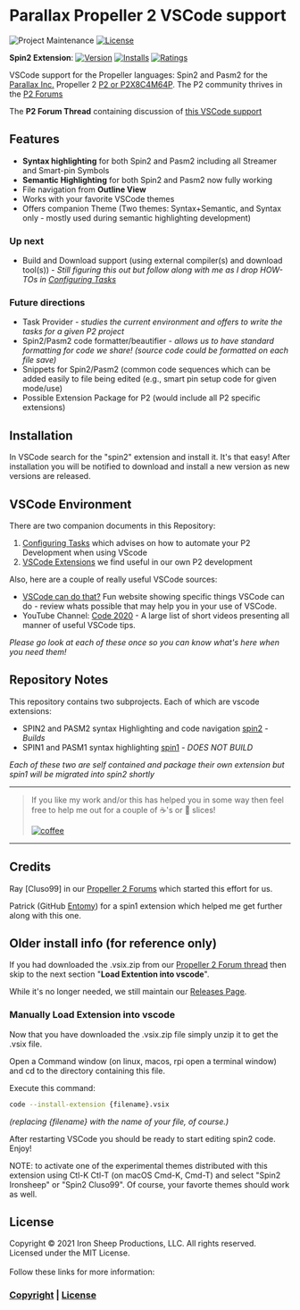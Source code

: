 # Parallax Propeller 2 VSCode support




![Project Maintenance][maintenance-shield]
[![License][license-shield]](LICENSE) 

**Spin2 Extension**: 
[![Version][marketplace-version]](https://marketplace.visualstudio.com/items?itemName=ironsheepproductionsllc.spin2) 
[![Installs][marketplace-installs]](https://marketplace.visualstudio.com/items?itemName=ironsheepproductionsllc.spin2) 
[![Ratings][marketplace-rating]](https://marketplace.visualstudio.com/items?itemName=ironsheepproductionsllc.spin2)



VSCode support for the Propeller languages: Spin2 and Pasm2 for the [Parallax Inc.](https://parallax.com) Propeller 2 [P2 or P2X8C4M64P](https://propeller.parallax.com/p2.html). The P2 community thrives in the [P2 Forums](https://forums.parallax.com/categories/propeller-2-multicore-microcontroller)

The **P2 Forum Thread** containing discussion of [this VSCode support](https://forums.parallax.com/discussion/170068/visual-studio-code-editor-for-p1-p2-spin-pasm#latest)

## Features
- **Syntax highlighting** for both Spin2 and Pasm2 including all Streamer and Smart-pin Symbols
- **Semantic Highlighting** for both Spin2 and Pasm2 now fully working
- File navigation from **Outline View**
- Works with your favorite VSCode themes
- Offers companion Theme (Two themes: Syntax+Semantic, and Syntax only - mostly used during semantic highlighting development)

### Up next
- Build and Download support (using external compiler(s) and download tool(s)) - *Still figuring this out but follow along with me as I drop HOW-TOs in [Configuring Tasks](TASKS.md)*

### Future directions

- Task Provider - *studies the current environment and offers to write the tasks for a given P2 project*
- Spin2/Pasm2 code formatter/beautifier - *allows us to have standard formatting for code we share! (source code could be formatted on each file save)*
- Snippets for Spin2/Pasm2 (common code sequences which can be added easily to file being edited (e.g., smart pin setup code for given mode/use)
- Possible Extension Package for P2 (would include all P2 specific extensions)

## Installation

In VSCode search for the "spin2" extension and install it.  It's that easy!  After installation you will be notified to download and install a new version as new versions are released.

## VSCode Environment

There are two companion documents in this Repository:

1. [Configuring Tasks](TASKS.md) which advises on how to automate your P2 Development when using VScode
2. [VSCode Extensions](EXTENSIONS.md) we find useful in our own P2 development

Also, here are a couple of really useful VSCode sources:

- [VSCode can do that?](https://www.vscodecandothat.com/) Fun website showing specific things VSCode can do - review whats possible that may help you in your use of VSCode.
- YouTube Channel: [Code 2020](https://www.youtube.com/channel/UCyYh-eAr74avLwOyPa1dDNg) - A large list of short videos presenting all manner of useful VSCode tips.

*Please go look at each of these once so you can know what's here when you need them!*

## Repository Notes

This repository contains two subprojects. Each of which are vscode extensions:

- SPIN2 and PASM2 syntax Highlighting and code navigation [spin2](./spin2) - *Builds*
- SPIN1 and PASM1 syntax highlighting [spin1](./spin1) - *DOES NOT BUILD*

*Each of these two are self contained and package their own extension but spin1 will be migrated into spin2 shortly*


---

> If you like my work and/or this has helped you in some way then feel free to help me out for a couple of :coffee:'s or :pizza: slices! 
> 
> [![coffee](https://www.buymeacoffee.com/assets/img/custom_images/black_img.png)](https://www.buymeacoffee.com/ironsheep)

---


## Credits

Ray [Cluso99] in our [Propeller 2 Forums](https://forums.parallax.com/categories/propeller-2-multicore-microcontroller) which started this effort for us.

Patrick (GitHub [Entomy](https://github.com/Entomy)) for a spin1 extension which helped me get further along with this one.


## Older install info (for reference only)

If you had downloaded the .vsix.zip from our [Propeller 2 Forum thread](https://forums.parallax.com/discussion/170068/visual-studio-code-editor-for-p1-amp-p2-spin-amp-pasm#latest) then skip to the next section "**Load Extention into vscode**".

While it's no longer needed, we still maintain our [Releases Page](https://github.com/ironsheep/P2-vscode-extensions/releases).

### Manually Load Extension into vscode

Now that you have downloaded the .vsix.zip file simply unzip it to get the .vsix file.

Open a Command window (on linux, macos, rpi open a terminal window) and cd to the directory containing this file. 

Execute this command:

```bash
code --install-extension {filename}.vsix
```

*(replacing {filename} with the name of your file, of course.)*

After restarting VSCode you should be ready to start editing spin2 code.  Enjoy!

NOTE: to activate one of the experimental themes distributed with this extension using Ctl-K Ctl-T (on macOS Cmd-K, Cmd-T) and select "Spin2 Ironsheep" or "Spin2 Cluso99".  Of course, your favorte themes should work as well.



## License

Copyright © 2021 Iron Sheep Productions, LLC. All rights reserved.<br />
Licensed under the MIT License. <br>
<br>
Follow these links for more information:

### [Copyright](copyright) | [License](LICENSE)



[maintenance-shield]: https://img.shields.io/badge/maintainer-stephen%40ironsheep%2ebiz-blue.svg?style=for-the-badge

[marketplace-version]: https://vsmarketplacebadge.apphb.com/version-short/ironsheepproductionsllc.spin2.svg

[marketplace-installs]: https://vsmarketplacebadge.apphb.com/installs-short/ironsheepproductionsllc.spin2.svg

[marketplace-rating]: https://vsmarketplacebadge.apphb.com/rating-short/ironsheepproductionsllc.spin2.svg

[license-shield]: https://camo.githubusercontent.com/bc04f96d911ea5f6e3b00e44fc0731ea74c8e1e9/68747470733a2f2f696d672e736869656c64732e696f2f6769746875622f6c6963656e73652f69616e74726963682f746578742d646976696465722d726f772e7376673f7374796c653d666f722d7468652d6261646765

